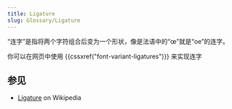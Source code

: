 ```yaml
---
title: Ligature
slug: Glossary/Ligature
---
```


“连字”是指将两个字符组合后变为一个形状，像是法语中的“œ”就是“oe”的连字。

你可以在网页中使用 {{cssxref("font-variant-ligatures")}} 来实现连字

## 参见

- [Ligature](https://zh.wikipedia.org/wiki/Typographic_ligature) on Wikipedia
